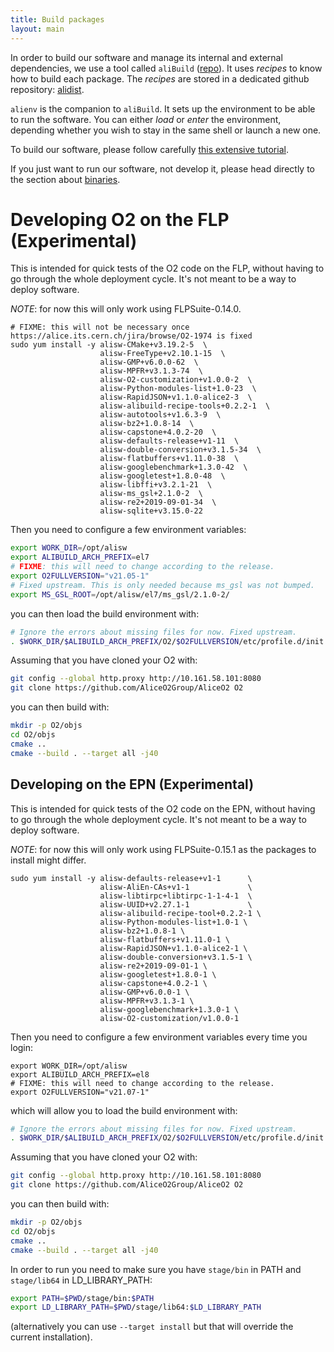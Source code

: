 ```yaml
---
title: Build packages
layout: main
---
```


In order to build our software and manage its internal and external dependencies, we use a tool called `aliBuild` ([repo](https://github.com/alisw/alibuild)). It uses _recipes_ to know how to build each package. The _recipes_ are stored in a dedicated github repository: [alidist](https://github.com/alisw/alidist).

`alienv` is the companion to `aliBuild`. It sets up the environment to be able to run the software. You can either _load_ or _enter_ the environment, depending whether you wish to stay in the same shell or launch a new one. 

To build our software, please follow carefully [this extensive tutorial](https://alice-doc.github.io/alice-analysis-tutorial/building/).

If you just want to run our software, not develop it, please head directly to the section about [binaries](binaries.markdown).

# Developing O2 on the FLP  (Experimental)

This is intended for quick tests of the O2 code on the FLP, without having to go through the whole deployment cycle. It's not meant to be a way to deploy software.

*NOTE*: for now this will only work using FLPSuite-0.14.0.

```
# FIXME: this will not be necessary once https://alice.its.cern.ch/jira/browse/O2-1974 is fixed
sudo yum install -y alisw-CMake+v3.19.2-5  \
                    alisw-FreeType+v2.10.1-15  \
                    alisw-GMP+v6.0.0-62  \
                    alisw-MPFR+v3.1.3-74  \
                    alisw-O2-customization+v1.0.0-2  \
                    alisw-Python-modules-list+1.0-23  \
                    alisw-RapidJSON+v1.1.0-alice2-3  \
                    alisw-alibuild-recipe-tools+0.2.2-1  \
                    alisw-autotools+v1.6.3-9  \
                    alisw-bz2+1.0.8-14  \
                    alisw-capstone+4.0.2-20  \
                    alisw-defaults-release+v1-11  \
                    alisw-double-conversion+v3.1.5-34  \
                    alisw-flatbuffers+v1.11.0-38  \
                    alisw-googlebenchmark+1.3.0-42  \
                    alisw-googletest+1.8.0-48  \
                    alisw-libffi+v3.2.1-21  \
                    alisw-ms_gsl+2.1.0-2  \
                    alisw-re2+2019-09-01-34  \
                    alisw-sqlite+v3.15.0-22
```

Then you need to configure a few environment variables:

```bash
export WORK_DIR=/opt/alisw
export ALIBUILD_ARCH_PREFIX=el7
# FIXME: this will need to change according to the release.
export O2FULLVERSION="v21.05-1"
# Fixed upstream. This is only needed because ms_gsl was not bumped.
export MS_GSL_ROOT=/opt/alisw/el7/ms_gsl/2.1.0-2/
```

you can then load the build environment with:


```bash
# Ignore the errors about missing files for now. Fixed upstream.
. $WORK_DIR/$ALIBUILD_ARCH_PREFIX/O2/$O2FULLVERSION/etc/profile.d/init.sh
```

Assuming that you have cloned your O2 with:

```bash
git config --global http.proxy http://10.161.58.101:8080
git clone https://github.com/AliceO2Group/AliceO2 O2
```

you can then build with:

```bash
mkdir -p O2/objs
cd O2/objs
cmake .. 
cmake --build . --target all -j40
```

## Developing on the EPN (Experimental)

This is intended for quick tests of the O2 code on the EPN, without having to go through the whole deployment cycle. It's not meant to be a way to deploy software.

*NOTE*: for now this will only work using FLPSuite-0.15.1 as the packages to install might differ.

```
sudo yum install -y alisw-defaults-release+v1-1      \
                    alisw-AliEn-CAs+v1-1             \
                    alisw-libtirpc+libtirpc-1-1-4-1  \
                    alisw-UUID+v2.27.1-1             \
                    alisw-alibuild-recipe-tool+0.2.2-1 \
                    alisw-Python-modules-list+1.0-1 \
                    alisw-bz2+1.0.8-1 \
                    alisw-flatbuffers+v1.11.0-1 \
                    alisw-RapidJSON+v1.1.0-alice2-1 \
                    alisw-double-conversion+v3.1.5-1 \
                    alisw-re2+2019-09-01-1 \
                    alisw-googletest+1.8.0-1 \
                    alisw-capstone+4.0.2-1 \
                    alisw-GMP+v6.0.0-1 \
                    alisw-MPFR+v3.1.3-1 \
                    alisw-googlebenchmark+1.3.0-1 \
                    alisw-O2-customization/v1.0.0-1
```

Then you need to configure a few environment variables every time you login:

```
export WORK_DIR=/opt/alisw
export ALIBUILD_ARCH_PREFIX=el8
# FIXME: this will need to change according to the release.
export O2FULLVERSION="v21.07-1"
```

which will allow you to load the build environment with:

```bash
# Ignore the errors about missing files for now. Fixed upstream.
. $WORK_DIR/$ALIBUILD_ARCH_PREFIX/O2/$O2FULLVERSION/etc/profile.d/init.sh
```

Assuming that you have cloned your O2 with:

```bash
git config --global http.proxy http://10.161.58.101:8080
git clone https://github.com/AliceO2Group/AliceO2 O2
```

you can then build with:

```bash
mkdir -p O2/objs
cd O2/objs
cmake .. 
cmake --build . --target all -j40
```

In order to run you need to make sure you have `stage/bin` in PATH and `stage/lib64` in LD_LIBRARY_PATH:

```bash
export PATH=$PWD/stage/bin:$PATH
export LD_LIBRARY_PATH=$PWD/stage/lib64:$LD_LIBRARY_PATH
```

(alternatively you can use `--target install` but that will override the current installation).
